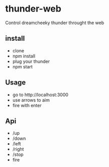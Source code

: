 # thunder-web
Control dreamcheeky thunder throught the web

## install
  * clone
  * npm install
  * plug your thunder
  * npm start

## Usage
  * go to http://localhost:3000
  * use arrows to aim
  * fire with enter
  
## Api
  * /up
  * /down
  * /left
  * /right
  * /stop
  * fire
